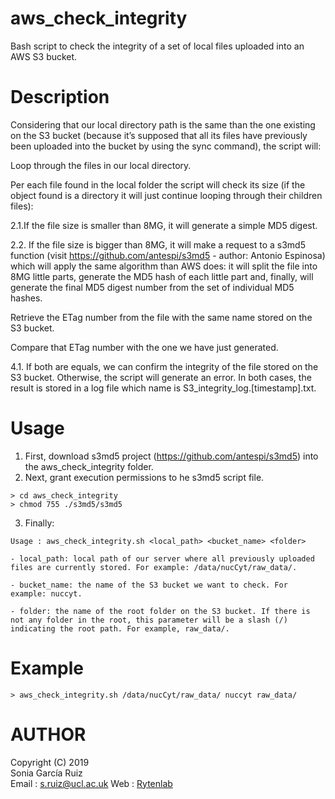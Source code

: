 aws_check_integrity
=====

Bash script to check the integrity of a set of local files uploaded into an AWS S3 bucket.



Description
===========

Considering that our local directory path is the same than the one existing on the S3 bucket (because it’s supposed that all its files have previously been uploaded into the bucket by using the sync command), the script will:

Loop through the files in our local directory.

Per each file found in the local folder the script will check its size (if the object found is a directory it will just continue looping through their children files):

2.1.If the file size is smaller than 8MG, it will generate a simple MD5 digest.

2.2. If the file size is bigger than 8MG, it will make a request to a s3md5 function (visit https://github.com/antespi/s3md5 - author: Antonio Espinosa) which will apply the same algorithm than AWS does: it will split the file into 8MG little parts, generate the MD5 hash of each little part and, finally, will generate the final MD5 digest number from the set of individual MD5 hashes.

Retrieve the ETag number from the file with the same name stored on the S3 bucket.

Compare that ETag number with the one we have just generated.

4.1. If both are equals, we can confirm the integrity of the file stored on the S3 bucket. Otherwise, the script will generate an error. In both cases, the result is stored in a log file which name is S3_integrity_log.[timestamp].txt.



Usage
=====
1. First, download s3md5 project (https://github.com/antespi/s3md5) into the aws_check_integrity folder.
2. Next, grant execution permissions to he s3md5 script file.
```
> cd aws_check_integrity
> chmod 755 ./s3md5/s3md5
```
3. Finally:
```
Usage : aws_check_integrity.sh <local_path> <bucket_name> <folder>

- local_path: local path of our server where all previously uploaded files are currently stored. For example: /data/nucCyt/raw_data/. 

- bucket_name: the name of the S3 bucket we want to check. For example: nuccyt. 

- folder: the name of the root folder on the S3 bucket. If there is not any folder in the root, this parameter will be a slash (/) indicating the root path. For example, raw_data/.
```


Example
=======
```
> aws_check_integrity.sh /data/nucCyt/raw_data/ nuccyt raw_data/
```


AUTHOR
======
Copyright (C) 2019<br />
Sonia García Ruiz<br />
Email : s.ruiz@ucl.ac.uk
Web   : [Rytenlab](https://snca.atica.um.es/)

